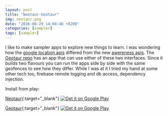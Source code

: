 ```yaml
---
layout: post
title: "Neotaur-Geotaur"
img: neotaur.png
date: "2016-08-29 14:04:46 +0200"
categories: [sampler]
tags: [sampler]
---
```


I like to make sampler apps to explore new things to learn. I was wondering how the [google location apis](https://developer.android.com/training/location/index.html) differed from the new [awereness apis](https://developers.google.com/awareness/). The [Geotaur repo](https://github.com/maiatoday/Geotaur) has an app that can use either of these two interfaces. Since it builds two flavours you can run the apps side by side with the same geofences to see how they differ. While I was at it I tried my hand at some other tech too, firebase remote logging and db access, dependency injection.

Install from play:

[Neotaur](https://play.google.com/store/apps/details?id=net.maiatoday.neotaur){:target="_blank"}
<a href="https://play.google.com/store/apps/details?id=net.maiatoday.neotaur">
  <img alt="Get it on Google Play"
       src="https://developer.android.com/images/brand/en_generic_rgb_wo_45.png" />
</a>

[Geotaur](https://play.google.com/store/apps/details?id=net.maiatoday.geotaur){:target="_blank"}
<a href="https://play.google.com/store/apps/details?id=net.maiatoday.geotaur">
  <img alt="Get it on Google Play"
       src="https://developer.android.com/images/brand/en_generic_rgb_wo_45.png" />
</a>

